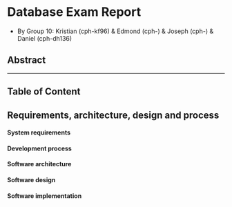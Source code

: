 # Database Exam Report
- By Group 10: Kristian (cph-kf96) & Edmond (cph-) & Joseph (cph-) & Daniel (cph-dh136)

## Abstract
----------------------

## Table of Content

## Requirements, architecture, design and process
#### System requirements

#### Development process

#### Software architecture

#### Software design

#### Software implementation
